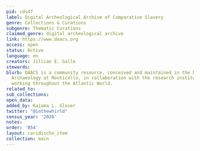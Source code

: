 ```yaml
---
pid: cds47
label: Digital Archeological Archive of Comparative Slavery
genre: Collections & Curations
subgenre: Thematic Curations
claimed_genre: digital archeological archive
link: https://www.daacs.org
access: open
status: Active
language: en
creators: Jillian E. Galle
stewards:
blurb: DAACS is a community resource, conceived and maintained in the Department of
  Archaeology at Monticello, in collaboration with the research institutions and archaeologists
  working throughout the Atlantic World.
related_to:
sub_collections:
open_data:
added_by: Kaiama L. Glover
twitter: "@inthewhirld"
census_year: '2020'
notes:
order: '054'
layout: caridischo_item
collection: main
---
```

